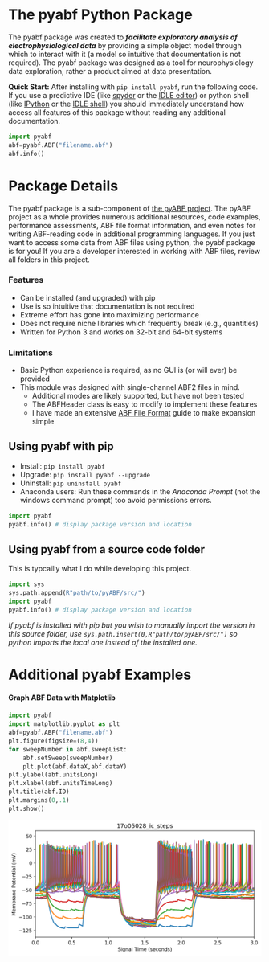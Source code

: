 # The pyabf Python Package
The pyabf package was created to ***facilitate exploratory analysis of electrophysiological data*** by providing a simple object model through which to interact with it (a model so intuitive that documentation is not required). The pyabf package was designed as a tool for neurophysiology data exploration, rather a product aimed at data presentation.
  
**Quick Start:** After installing with `pip install pyabf`, run the following code. If you use a predictive IDE (like [spyder](https://pypi.python.org/pypi/spyder) or the [IDLE editor](https://en.wikipedia.org/wiki/IDLE)) or python shell (like [IPython](https://ipython.org) or the [IDLE shell](https://en.wikipedia.org/wiki/IDLE)) you should immediately understand how access all features of this package without reading any additional documentation.

```python
import pyabf
abf=pyabf.ABF("filename.abf")
abf.info()
```


# Package Details

The pyabf package is a sub-component of [the pyABF project](https://github.com/swharden/pyABF). The pyABF project as a whole provides numerous additional resources, code examples, performance assessments, ABF file format information, and even notes for writing ABF-reading code in additional programming languages. If you just want to access some data from ABF files using python, the pyabf package is for you! If you are a developer interested in working with ABF files, review all folders in this project.

### Features
* Can be installed (and upgraded) with pip
* Use is so intuitive that documentation is not required
* Extreme effort has gone into maximizing performance
* Does not require niche libraries which frequently break (e.g., quantities)
* Written for Python 3 and works on 32-bit and 64-bit systems

### Limitations

* Basic Python experience is required, as no GUI is (or will ever) be provided
* This module was designed with single-channel ABF2 files in mind.
  * Additional modes are likely supported, but have not been tested
  * The ABFHeader class is easy to modify to implement these features
  * I have made an extensive [ABF File Format](https://github.com/swharden/pyABF/tree/master/doc/abf-file-format) guide to make expansion simple

## Using pyabf with pip

* Install: `pip install pyabf`
* Upgrade: `pip install pyabf --upgrade`
* Uninstall: `pip uninstall pyabf`
* Anaconda users: Run these commands in the _Anaconda Prompt_ (not the windows command prompt) too avoid permissions errors.

```python
import pyabf
pyabf.info() # display package version and location
```
  
## Using pyabf from a source code folder
This is typcailly what I do while developing this project.
```python
import sys
sys.path.append(R"path/to/pyABF/src/")
import pyabf
pyabf.info() # display package version and location
```

_If pyabf is installed with pip but you wish to manually import the version in this source folder, use `sys.path.insert(0,R"path/to/pyABF/src/")` so python imports the local one instead of the installed one._

# Additional pyabf Examples
  
#### Graph ABF Data with Matplotlib
```python
import pyabf
import matplotlib.pyplot as plt
abf=pyabf.ABF("filename.abf")
plt.figure(figsize=(8,4))
for sweepNumber in abf.sweepList:
	abf.setSweep(sweepNumber)
	plt.plot(abf.dataX,abf.dataY)
plt.ylabel(abf.unitsLong)
plt.xlabel(abf.unitsTimeLong)
plt.title(abf.ID)
plt.margins(0,.1)
plt.show()
```

![](/doc/graphics/2017-11-11-a.png)